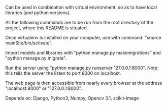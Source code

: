 Can be used in combination with virtual environment, so as to have local libraries (and python versions).

All the following commands are to be run from the root directory of the project, where this README is situated.

Once virtualenv is installed on your computer, use with command: "source mainSite/bin/activate".

Import models and libraries with "python manage.py makemigrations" and "python manage.py migrate".

Run the server using "python manage.py runserver 127.0.0.1:8000". Note: this tells the server the listen to port 8000 on localhost.

The web page is then accessible from nearly every browser at the address "localhost:8000" or "127.0.0.1:8000".

Depends on: Django, Python3, Numpy, Opencv 3.1, scikit-image
